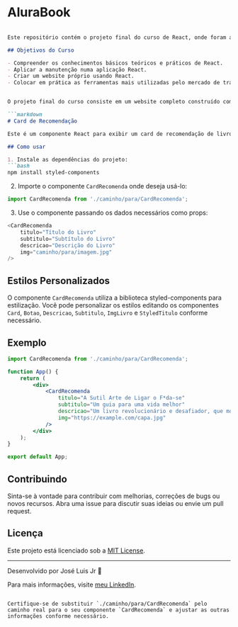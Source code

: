 # AluraBook
```markdown

Este repositório contém o projeto final do curso de React, onde foram abordados os seguintes tópicos:

## Objetivos do Curso

- Compreender os conhecimentos básicos teóricos e práticos de React.
- Aplicar a manutenção numa aplicação React.
- Criar um website próprio usando React.
- Colocar em prática as ferramentas mais utilizadas pelo mercado de trabalho front-end.


O projeto final do curso consiste em um website completo construído com React, aplicando todos os conhecimentos adquiridos ao longo das aulas. Este projeto demonstra a minha capacidade como aluno em criar aplicações web modernas e interativas utilizando React.

```markdown
# Card de Recomendação

Este é um componente React para exibir um card de recomendação de livro.

## Como usar

1. Instale as dependências do projeto:
```bash
npm install styled-components
```

2. Importe o componente `CardRecomenda` onde deseja usá-lo:
```javascript
import CardRecomenda from './caminho/para/CardRecomenda';
```

3. Use o componente passando os dados necessários como props:
```javascript
<CardRecomenda
    titulo="Título do Livro"
    subtitulo="Subtítulo do Livro"
    descricao="Descrição do Livro"
    img="caminho/para/imagem.jpg"
/>
```

## Estilos Personalizados

O componente `CardRecomenda` utiliza a biblioteca styled-components para estilização. Você pode personalizar os estilos editando os componentes `Card`, `Botao`, `Descricao`, `Subtitulo`, `ImgLivro` e `StyledTitulo` conforme necessário.

## Exemplo

```jsx
import CardRecomenda from './caminho/para/CardRecomenda';

function App() {
    return (
        <div>
            <CardRecomenda
                titulo="A Sutil Arte de Ligar o F*da-se"
                subtitulo="Um guia para uma vida melhor"
                descricao="Um livro revolucionário e desafiador, que mostra como a busca incessante por felicidade pode nos fazer infelizes."
                img="https://example.com/capa.jpg"
            />
        </div>
    );
}

export default App;
```

## Contribuindo

Sinta-se à vontade para contribuir com melhorias, correções de bugs ou novos recursos. Abra uma issue para discutir suas ideias ou envie um pull request.

## Licença

Este projeto está licenciado sob a [MIT License](LICENSE).

---

Desenvolvido por José Luis Jr 🥷

Para mais informações, visite [meu LinkedIn](https://www.linkedin.com/in/josé-luís-da-silva-junior-5b0860182).
```

Certifique-se de substituir `./caminho/para/CardRecomenda` pelo caminho real para o seu componente `CardRecomenda` e ajustar as outras informações conforme necessário.